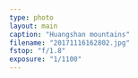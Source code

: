 ```yaml
---
type: photo
layout: main
caption: "Huangshan mountains"
filename: "20171116162802.jpg"
fstop: "f/1.8"
exposure: "1/1100"
---
```

